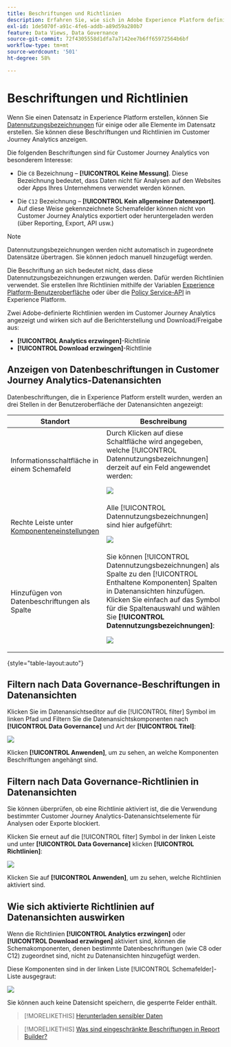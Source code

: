 ```yaml
---
title: Beschriftungen und Richtlinien
description: Erfahren Sie, wie sich in Adobe Experience Platform definierte Datenbezeichnungen und Richtlinien auf Datenansichten und Berichte in Customer Journey Analytics auswirken.
exl-id: 1de5070f-a91c-4fe6-addb-a89d59a280b7
feature: Data Views, Data Governance
source-git-commit: 72f4305558d1dfa7a7142ee7b6ff65972564b6bf
workflow-type: tm+mt
source-wordcount: '501'
ht-degree: 58%

---
```


# Beschriftungen und Richtlinien

Wenn Sie einen Datensatz in Experience Platform erstellen, können Sie [Datennutzungsbezeichnungen](https://experienceleague.adobe.com/docs/experience-platform/data-governance/labels/reference.html?lang=de) für einige oder alle Elemente im Datensatz erstellen. Sie können diese Beschriftungen und Richtlinien im Customer Journey Analytics anzeigen.

Die folgenden Beschriftungen sind für Customer Journey Analytics von besonderem Interesse:

* Die `C8` Bezeichnung – **[!UICONTROL Keine Messung]**. Diese Bezeichnung bedeutet, dass Daten nicht für Analysen auf den Websites oder Apps Ihres Unternehmens verwendet werden können.

* Die `C12` Bezeichnung – **[!UICONTROL Kein allgemeiner Datenexport]**. Auf diese Weise gekennzeichnete Schemafelder können nicht von Customer Journey Analytics exportiert oder heruntergeladen werden (über Reporting, Export, API usw.)

>[!NOTE]
>
>Datennutzungsbezeichnungen werden nicht automatisch in zugeordnete Datensätze übertragen. Sie können jedoch manuell hinzugefügt werden.

Die Beschriftung an sich bedeutet nicht, dass diese Datennutzungsbezeichnungen erzwungen werden. Dafür werden Richtlinien verwendet. Sie erstellen Ihre Richtlinien mithilfe der Variablen [Experience Platform-Benutzeroberfläche](https://experienceleague.adobe.com/docs/experience-platform/data-governance/policies/user-guide.html?lang=de) oder über die [Policy Service-API](https://experienceleague.adobe.com/docs/experience-platform/data-governance/api/overview.html?lang=de) in Experience Platform.

Zwei Adobe-definierte Richtlinien werden im Customer Journey Analytics angezeigt und wirken sich auf die Berichterstellung und Download/Freigabe aus:

* **[!UICONTROL Analytics erzwingen]**-Richtlinie
* **[!UICONTROL Download erzwingen]**-Richtlinie

## Anzeigen von Datenbeschriftungen in Customer Journey Analytics-Datenansichten

Datenbeschriftungen, die in Experience Platform erstellt wurden, werden an drei Stellen in der Benutzeroberfläche der Datenansichten angezeigt:

| Standort | Beschreibung |
| --- | --- |
| Informationsschaltfläche in einem Schemafeld | Durch Klicken auf diese Schaltfläche wird angegeben, welche [!UICONTROL Datennutzungsbezeichnungen] derzeit auf ein Feld angewendet werden:<p>![](assets/data-label-left.png) |
| Rechte Leiste unter [Komponenteneinstellungen](/help/data-views/component-settings/overview.md) | Alle [!UICONTROL Datennutzungsbezeichnungen] sind hier aufgeführt:<p>![](assets/data-label-right.png) |
| Hinzufügen von Datenbeschriftungen als Spalte | Sie können [!UICONTROL Datennutzungsbezeichnungen] als Spalte zu den [!UICONTROL Enthaltene Komponenten] Spalten in Datenansichten hinzufügen. Klicken Sie einfach auf das Symbol für die Spaltenauswahl und wählen Sie **[!UICONTROL Datennutzungsbezeichnungen]**:<p>![](assets/data-label-column.png) |

{style="table-layout:auto"}

## Filtern nach Data Governance-Beschriftungen in Datenansichten

Klicken Sie im Datenansichtseditor auf die [!UICONTROL filter] Symbol im linken Pfad und Filtern Sie die Datenansichtskomponenten nach **[!UICONTROL Data Governance]** und Art der **[!UICONTROL Titel]**:

![](assets/filter-labels.png)

Klicken **[!UICONTROL Anwenden]**, um zu sehen, an welche Komponenten Beschriftungen angehängt sind.

## Filtern nach Data Governance-Richtlinien in Datenansichten

Sie können überprüfen, ob eine Richtlinie aktiviert ist, die die Verwendung bestimmter Customer Journey Analytics-Datenansichtselemente für Analysen oder Exporte blockiert.

Klicken Sie erneut auf die [!UICONTROL filter] Symbol in der linken Leiste und unter **[!UICONTROL Data Governance]** klicken **[!UICONTROL Richtlinien]**:

![](assets/filter-policies.png)

Klicken Sie auf **[!UICONTROL Anwenden]**, um zu sehen, welche Richtlinien aktiviert sind.

## Wie sich aktivierte Richtlinien auf Datenansichten auswirken

Wenn die Richtlinien **[!UICONTROL Analytics erzwingen]** oder **[!UICONTROL Download erzwingen]** aktiviert sind, können die Schemakomponenten, denen bestimmte Datenbeschriftungen (wie C8 oder C12) zugeordnet sind, nicht zu Datenansichten hinzugefügt werden.

Diese Komponenten sind in der linken Liste [!UICONTROL Schemafelder]-Liste ausgegraut:

![](assets/component-greyed.png)

Sie können auch keine Datensicht speichern, die gesperrte Felder enthält.

>[!MORELIKETHIS]
>[Herunterladen sensibler Daten](/help/analysis-workspace/export/download-send.md)

>[!MORELIKETHIS]
>[Was sind eingeschränkte Beschriftungen in Report Builder?](https://experienceleague.adobe.com/docs/analytics-platform/using/cja-reportbuilder/restricted-labels.html?lang=de)


